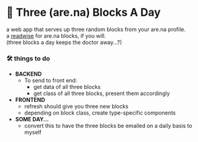 # 🥴 Three (are.na) Blocks A Day
a web app that serves up three random blocks from your are.na profile.<br>
a [readwise](https://readwise.io/) for are.na blocks, if you will.<br>
(three blocks a day keeps the doctor away...?)

### 🛠 things to do
- <b>BACKEND</b>
  * To send to front end:
    + get data of all three blocks
    + get class of all three blocks, present them accordingly
- <b>FRONTEND</b>
  * refresh should give you three new blocks
  * depending on block class, create type-specific components
- <b>SOME DAY...</b>
  * convert this to have the three blocks be emailed on a daily basis to myself
